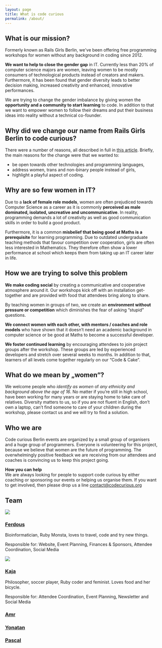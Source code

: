 ```yaml
---
layout: page
title: What is code curious
permalink: /about/
---
```


## What is our mission?

<!-- Founded in April 2012, under our former name Rails Girls Berlin is the daughter of the **worldwide non-profit organization** [Rails Girls](http://railsgirls.com) that started in Finland. -->
Formerly known as Rails Girls Berlin, we've been offering free programming workshops for women without any background in coding since 2012.

**We want to help to close the gender gap** in IT. Currently less than 20% of computer science majors are women, leaving women to be mostly consumers of technological products instead of creators and makers. Furthermore, it has been found that gender diversity leads to better decision making, increased creativity and enhanced, innovative performances.

We are trying to change the gender imbalance by giving women the **opportunity and a community to start learning** to code. In addition to that we want to empower women to follow their dreams and put their business ideas into reality without a technical co-founder.

## Why did we change our name from Rails Girls Berlin to code curious?

There were a number of reasons, all described in full in [this article](../_posts/2017-10-25-rails-girls-berlin-is-growing-up.md). Briefly, the main reasons for the change were that we wanted to:
- be open towards other technologies and programming languages,
- address women, trans and non-binary people instead of girls,
- highlight a playful aspect of coding.

## Why are so few women in IT?

Due to a **lack of female role models**, women are often prejudiced towards Computer Science as a career as it is commonly **perceived as male dominated, isolated, uncreative and uncommunicative**. In reality, programming demands a lot of creativity as well as good communication skills in order to build a good product.

Furthermore, it is a common **misbelief that being good at Maths is a prerequisite** for learning programming. Due to outdated undergraduate teaching methods that favour competition over cooperation, girls are often less interested in Mathematics. They therefore often show a lower performance at school which keeps them from taking up an IT career later in life.


## How we are trying to solve this problem

**We make coding social** by creating a communicative and cooperative atmosphere around it. Our workshops kick off with an installation get-together and are provided with food that attendees bring along to share.

By teaching women in groups of two, we create an **environment without pressure or competition** which diminishes the fear of asking “stupid” questions.

**We connect women with each other, with mentors / coaches and role models** who have shown that it doesn’t need an academic background in computer science or be good at Maths to become a successful developer.

**We foster continued learning** by encouraging attendees to join project groups after the workshop. These groups are led by experienced developers and stretch over several weeks to months. In addition to that, learners of all levels come together regularly on our “Code & Cake”.


## What do we mean by „women“?

We welcome people who *identify as women* of *any ethnicity and background above the age of 16*. No matter if you’re still in high school, have been working for many years or are staying home to take care of relatives. Diversity matters to us, so if you are not fluent in English, don’t own a laptop, can’t find someone to care of your children during the workshop, please contact us and we will try to find a solution.

## Who we are

Code curious Berlin events are organized by a small group of organisers and a huge group of programmers. Everyone is volunteering for this project, because we believe that women are the future of programming. The overwhelmingly positive feedback we are receiving from our attendees and coaches is convincing us to keep this project going.

**How you can help**  
We are always looking for people to support code curious by either coaching or sponsoring our events or helping us organise them. If you want to get involved, then please drop us a line [contact@codecurious.org](mailto:contact@codecurious.org)

## Team

[![](../assets/images/ferdous.jpg)](https://twitter.com/ferbsx)

### [Ferdous](https://twitter.com/ferbsx)

Bioinformatician, Ruby Monsta, loves to travel, code and try new things.  

Responsible for: Website, Event Planning, Finances & Sponsors, Attendee Coordination, Social Media

[![](../assets/images/kaja.jpg)](https://twitter.com/alizenero)


### [Kaja](https://twitter.com/alizenero)

Philosopher, soccer player, Ruby coder and feminist. Loves food and her bicycle.  

Responsible for: Attendee Coordination, Event Planning, Newsletter and Social Media

### [Amr](https://twitter.com/amrAbdelwahab)
### [Yonatan](https://twitter.com/shushugah)
### [Pascal](https://twitter.com/pascalwengerter)

